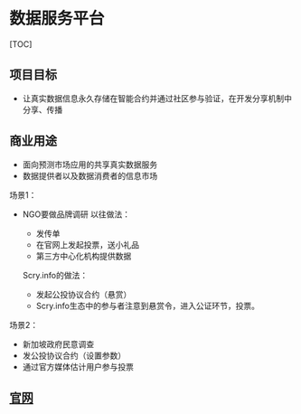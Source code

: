 # 数据服务平台
[TOC]

## 项目目标
- 让真实数据信息永久存储在智能合约并通过社区参与验证，在开发分享机制中分享、传播

## 商业用途

- 面向预测市场应用的共享真实数据服务
- 数据提供者以及数据消费者的信息市场

场景1：

- NGO要做品牌调研
  以往做法：
   - 发传单
   - 在官网上发起投票，送小礼品
   - 第三方中心化机构提供数据

   Scry.info的做法：
   
    - 发起公投协议合约（悬赏）
    - Scry.info生态中的参与者注意到悬赏令，进入公证环节，投票。


场景2：

- 新加坡政府民意调查
- 发公投协议合约（设置参数）
- 通过官方媒体估计用户参与投票

## [官网](https://home.scry.info)

